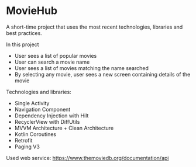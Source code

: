 # MovieHub

A short-time project that uses the most recent technologies, libraries and best practices.

In this project
- User sees a list of popular movies
- User can search a movie name
- User sees a list of movies matching the name searched
- By selecting any movie, user sees a new screen containing details of the movie

Technologies and libraries:
- Single Activity
- Navigation Component
- Dependency Injection with Hilt
- RecyclerView with DiffUtils
- MVVM Architecture + Clean Architecture
- Kotlin Coroutines
- Retrofit
- Paging V3

Used web service: https://www.themoviedb.org/documentation/api
